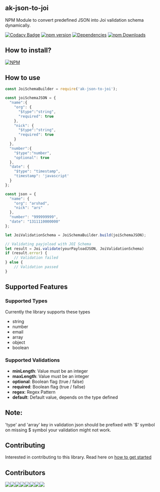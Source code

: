 ## ak-json-to-joi

NPM Module to convert predefined JSON into Joi validation schema dynamically.

[![Codacy Badge](https://api.codacy.com/project/badge/Grade/ad662a16b8784785b4d39b10f075a47c)](https://www.codacy.com/app/arshadkazmi42/ak-json-to-joi?utm_source=github.com&amp;utm_medium=referral&amp;utm_content=arshadkazmi42/ak-json-to-joi&amp;utm_campaign=Badge_Grade)
[![npm version](https://badge.fury.io/js/ak-json-to-joi.svg)](https://badge.fury.io/js/ak-json-to-joi)
[![Dependencies](https://david-dm.org/arshadkazmi42/ak-json-to-joi.svg)](https://david-dm.org/arshadkazmi42/ak-json-to-joi)
[![npm Downloads](https://img.shields.io/npm/dm/ak-json-to-joi.svg)](https://www.npmjs.com/package/ak-json-to-joi)

## How to install?

[![NPM](https://nodei.co/npm/ak-json-to-joi.png)](https://www.npmjs.com/package/ak-json-to-joi/)


## How to use

```javascript
const JoiSchemaBuilder = require('ak-json-to-joi');

const joiSchemaJSON = {
  "name":{
    "org": {
      "$type":"string",
      "required": true
    },
    "nick": {
      "$type":"string",
      "required": true
    }
  },
  "number":{
    "$type":"number",
    "optional": true
  },
  "date": {
    "$type": "timestamp",
    "timestamp": 'javascript'
  }
};

const json = {
  "name": {
    "org": "arshad",
    "nick": "ars"
  },
  "number": "999999999",
  "date": "1311110000000"
};

let JoiValidationSchema = JoiSchemaBuilder.build(joiSchemaJSON);

// Validating payjoload with JOI Schema
let result = Joi.validate(yourPayloadJSON, JoiValidationSchema)
if (result.error) {
    // Validation failed
} else {
    // Validation passed
}

```

## Supported Features

### Supported Types

Currently the library supports these types 

- string
- number
- email
- array
- object
- boolean

### Supported Validations

- **minLength**: Value must be an integer
- **maxLength**: Value must be an integer
- **optional**: Boolean flag (true / false)
- **required**: Boolean flag (true / fallse)
- **regex**: Regex Pattern
- **default**: Default value, depends on the type defined

## Note:

'type' and 'array' key in validation json should be prefixed with '$' symbol
on missing $ symbol your validation might not work.

## Contributing

Interested in contributing to this library. Read here on [how to get started](CONTRIBUTING.md)

## Contributors

[![](https://sourcerer.io/fame/arshadkazmi42/arshadkazmi42/ak-json-to-joi/images/0)](https://sourcerer.io/fame/arshadkazmi42/arshadkazmi42/ak-json-to-joi/links/0)[![](https://sourcerer.io/fame/arshadkazmi42/arshadkazmi42/ak-json-to-joi/images/1)](https://sourcerer.io/fame/arshadkazmi42/arshadkazmi42/ak-json-to-joi/links/1)[![](https://sourcerer.io/fame/arshadkazmi42/arshadkazmi42/ak-json-to-joi/images/2)](https://sourcerer.io/fame/arshadkazmi42/arshadkazmi42/ak-json-to-joi/links/2)[![](https://sourcerer.io/fame/arshadkazmi42/arshadkazmi42/ak-json-to-joi/images/3)](https://sourcerer.io/fame/arshadkazmi42/arshadkazmi42/ak-json-to-joi/links/3)[![](https://sourcerer.io/fame/arshadkazmi42/arshadkazmi42/ak-json-to-joi/images/4)](https://sourcerer.io/fame/arshadkazmi42/arshadkazmi42/ak-json-to-joi/links/4)[![](https://sourcerer.io/fame/arshadkazmi42/arshadkazmi42/ak-json-to-joi/images/5)](https://sourcerer.io/fame/arshadkazmi42/arshadkazmi42/ak-json-to-joi/links/5)[![](https://sourcerer.io/fame/arshadkazmi42/arshadkazmi42/ak-json-to-joi/images/6)](https://sourcerer.io/fame/arshadkazmi42/arshadkazmi42/ak-json-to-joi/links/6)[![](https://sourcerer.io/fame/arshadkazmi42/arshadkazmi42/ak-json-to-joi/images/7)](https://sourcerer.io/fame/arshadkazmi42/arshadkazmi42/ak-json-to-joi/links/7)
